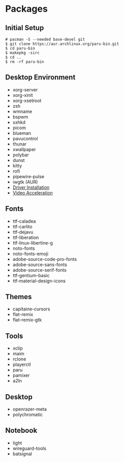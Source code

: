 # Packages
## Initial Setup
```
# pacman -S --needed base-devel git
$ git clone https://aur.archlinux.org/paru-bin.git
$ cd paru-bin
$ makepkg -sirc
$ cd ..
$ rm -rf paru-bin
```

## Desktop Environment
- xorg-server
- xorg-xinit
- xorg-xsetroot
- zsh
- wmname
- bspwm
- sxhkd
- picom
- blueman
- pavucontrol
- thunar
- xwallpaper
- polybar
- dunst
- kitty
- rofi
- pipewire-pulse
- iwgtk (AUR)
- [Driver Installation](https://wiki.archlinux.org/title/xorg#Driver_installation)
- [Video Acceleration](https://wiki.archlinux.org/title/Hardware_video_acceleration#Installation)

## Fonts
- ttf-caladea
- ttf-carlito
- ttf-dejavu
- ttf-liberation
- ttf-linux-libertine-g
- noto-fonts
- noto-fonts-emoji
- adobe-source-code-pro-fonts
- adobe-source-sans-fonts
- adobe-source-serif-fonts
- ttf-gentium-basic
- ttf-material-design-icons

## Themes
- capitaine-cursors
- flat-remix
- flat-remix-gtk

## Tools
- xclip
- maim
- rclone
- playerctl
- paru
- pamixer
- a2ln

## Desktop
- openrazer-meta
- polychromatic

## Notebook
- light
- wireguard-tools
- batsignal
